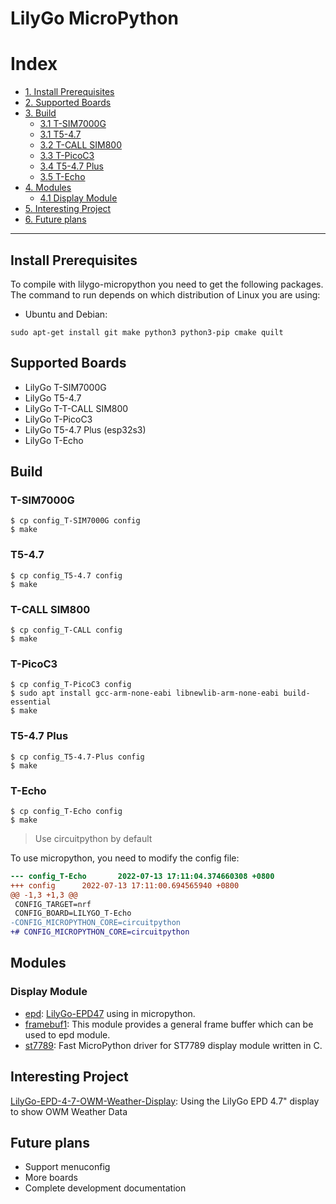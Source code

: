 # LilyGo MicroPython

# Index

- [1. Install Prerequisites](#install-prerequisites)
- [2. Supported Boards](#supported-boards)
- [3. Build](#build)
  - [3.1 T-SIM7000G](#t-sim7000g)
  - [3.1 T5-4.7](#t5-47)
  - [3.2 T-CALL SIM800](#t-call-sim800)
  - [3.3 T-PicoC3](#t-picoc3)
  - [3.4 T5-4.7 Plus](#t5-47-plus)
  - [3.5 T-Echo](#t-echo)
- [4. Modules](#modules)
  - [4.1 Display Module](#display-module)
- [5. Interesting Project](#interesting-project)
- [6. Future plans](#future-plans)

---

## Install Prerequisites

To compile with lilygo-micropython you need to get the following packages. The command to run depends on which distribution of Linux you are using:

- Ubuntu and Debian:

```
sudo apt-get install git make python3 python3-pip cmake quilt
```

## Supported Boards

- LilyGo T-SIM7000G
- LilyGo T5-4.7
- LilyGo T-T-CALL SIM800
- LilyGo T-PicoC3
- LilyGo T5-4.7 Plus (esp32s3)
- LilyGo T-Echo

## Build

### T-SIM7000G

```shell
$ cp config_T-SIM7000G config
$ make
```

### T5-4.7

```shell
$ cp config_T5-4.7 config
$ make
```

### T-CALL SIM800

```shell
$ cp config_T-CALL config
$ make
```

### T-PicoC3

```shell
$ cp config_T-PicoC3 config
$ sudo apt install gcc-arm-none-eabi libnewlib-arm-none-eabi build-essential
$ make
```

### T5-4.7 Plus

```shell
$ cp config_T5-4.7-Plus config
$ make
```

### T-Echo

```shell
$ cp config_T-Echo config
$ make
```

> Use circuitpython by default

To use micropython, you need to modify the config file:

```diff
--- config_T-Echo       2022-07-13 17:11:04.374660308 +0800
+++ config      2022-07-13 17:11:00.694565940 +0800
@@ -1,3 +1,3 @@
 CONFIG_TARGET=nrf
 CONFIG_BOARD=LILYGO_T-Echo
-CONFIG_MICROPYTHON_CORE=circuitpython
+# CONFIG_MICROPYTHON_CORE=circuitpython
```

## Modules

### Display Module

- [epd](./extmod/display/epd/README.md): [LilyGo-EPD47](https://github.com/Xinyuan-LilyGO/LilyGo-EPD47) using in micropython.
- [framebuf1](./extmod/display/framebuf1/): This module provides a general frame buffer which can be used to epd module.
- [st7789](./extmod/display/st7789/): Fast MicroPython driver for ST7789 display module written in C.

## Interesting Project

[LilyGo-EPD-4-7-OWM-Weather-Display](https://github.com/Xinyuan-LilyGO/LilyGo-EPD-4-7-OWM-Weather-Display/tree/web/micropython): Using the LilyGo EPD 4.7" display to show OWM Weather Data

## Future plans

- Support menuconfig
- More boards
- Complete development documentation

